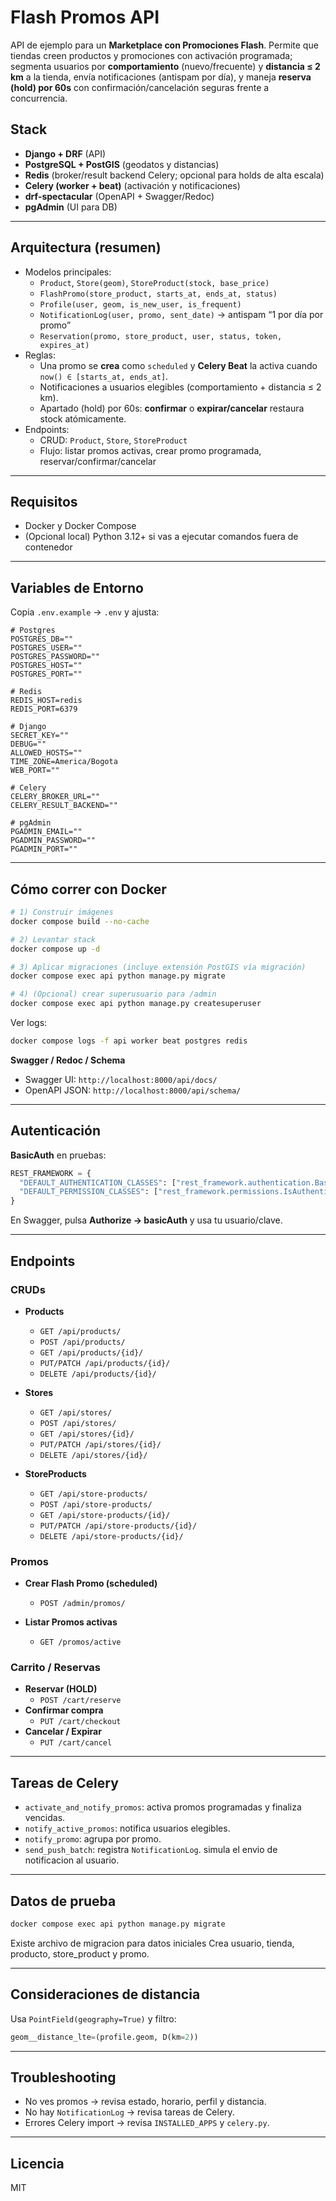 # Flash Promos API

API de ejemplo para un **Marketplace con Promociones Flash**. Permite que tiendas creen productos y promociones con activación programada; segmenta usuarios por **comportamiento** (nuevo/frecuente) y **distancia ≤ 2 km** a la tienda, envía notificaciones (antispam por día), y maneja **reserva (hold) por 60s** con confirmación/cancelación seguras frente a concurrencia.

## Stack

- **Django + DRF** (API)
- **PostgreSQL + PostGIS** (geodatos y distancias)
- **Redis** (broker/result backend Celery; opcional para holds de alta escala)
- **Celery (worker + beat)** (activación y notificaciones)
- **drf-spectacular** (OpenAPI + Swagger/Redoc)
- **pgAdmin** (UI para DB)

---

## Arquitectura (resumen)

- Modelos principales:
  - `Product`, `Store(geom)`, `StoreProduct(stock, base_price)`
  - `FlashPromo(store_product, starts_at, ends_at, status)`
  - `Profile(user, geom, is_new_user, is_frequent)`
  - `NotificationLog(user, promo, sent_date)` → antispam “1 por día por promo”
  - `Reservation(promo, store_product, user, status, token, expires_at)`
- Reglas:
  - Una promo se **crea** como `scheduled` y **Celery Beat** la activa cuando `now() ∈ [starts_at, ends_at]`.
  - Notificaciones a usuarios elegibles (comportamiento + distancia ≤ 2 km).
  - Apartado (hold) por 60s: **confirmar** o **expirar/cancelar** restaura stock atómicamente.
- Endpoints:
  - CRUD: `Product`, `Store`, `StoreProduct`
  - Flujo: listar promos activas, crear promo programada, reservar/confirmar/cancelar

---

## Requisitos

- Docker y Docker Compose
- (Opcional local) Python 3.12+ si vas a ejecutar comandos fuera de contenedor

---

## Variables de Entorno

Copia `.env.example` → `.env` y ajusta:

```env
# Postgres
POSTGRES_DB=""
POSTGRES_USER=""
POSTGRES_PASSWORD=""
POSTGRES_HOST=""
POSTGRES_PORT=""

# Redis
REDIS_HOST=redis
REDIS_PORT=6379

# Django
SECRET_KEY=""
DEBUG=""
ALLOWED_HOSTS=""
TIME_ZONE=America/Bogota
WEB_PORT=""

# Celery
CELERY_BROKER_URL=""
CELERY_RESULT_BACKEND=""

# pgAdmin
PGADMIN_EMAIL=""
PGADMIN_PASSWORD=""
PGADMIN_PORT=""
```

---

## Cómo correr con Docker

```bash
# 1) Construir imágenes
docker compose build --no-cache

# 2) Levantar stack
docker compose up -d

# 3) Aplicar migraciones (incluye extensión PostGIS vía migración)
docker compose exec api python manage.py migrate

# 4) (Opcional) crear superusuario para /admin
docker compose exec api python manage.py createsuperuser
```

Ver logs:
```bash
docker compose logs -f api worker beat postgres redis
```

**Swagger / Redoc / Schema**

- Swagger UI: `http://localhost:8000/api/docs/`
- OpenAPI JSON: `http://localhost:8000/api/schema/`

---

## Autenticación

**BasicAuth** en pruebas:

```python
REST_FRAMEWORK = {
  "DEFAULT_AUTHENTICATION_CLASSES": ["rest_framework.authentication.BasicAuthentication"],
  "DEFAULT_PERMISSION_CLASSES": ["rest_framework.permissions.IsAuthenticated"],
}
```

En Swagger, pulsa **Authorize → basicAuth** y usa tu usuario/clave.

---

## Endpoints

### CRUDs

- **Products**
  - `GET /api/products/`
  - `POST /api/products/`
  - `GET /api/products/{id}/`
  - `PUT/PATCH /api/products/{id}/`
  - `DELETE /api/products/{id}/`

- **Stores**
  - `GET /api/stores/`
  - `POST /api/stores/`
  - `GET /api/stores/{id}/`
  - `PUT/PATCH /api/stores/{id}/`
  - `DELETE /api/stores/{id}/`

- **StoreProducts**
  - `GET /api/store-products/`
  - `POST /api/store-products/`
  - `GET /api/store-products/{id}/`
  - `PUT/PATCH /api/store-products/{id}/`
  - `DELETE /api/store-products/{id}/`

### Promos

- **Crear Flash Promo (scheduled)**
  - `POST /admin/promos/`

- **Listar Promos activas**
  - `GET /promos/active`

### Carrito / Reservas

- **Reservar (HOLD)**
  - `POST /cart/reserve`
- **Confirmar compra**
  - `PUT /cart/checkout`
- **Cancelar / Expirar**
  - `PUT /cart/cancel`

---

## Tareas de Celery

- `activate_and_notify_promos`: activa promos programadas y finaliza vencidas.
- `notify_active_promos`: notifica usuarios elegibles.
- `notify_promo`: agrupa por promo.
- `send_push_batch`: registra `NotificationLog`. simula el envio de notificacion al usuario.

---

## Datos de prueba

```bash
docker compose exec api python manage.py migrate
```
Existe archivo de migracion para datos iniciales
Crea usuario, tienda, producto, store_product y promo.

---

## Consideraciones de distancia

Usa `PointField(geography=True)` y filtro:

```python
geom__distance_lte=(profile.geom, D(km=2))
```

---

## Troubleshooting

- No ves promos → revisa estado, horario, perfil y distancia.
- No hay `NotificationLog` → revisa tareas de Celery.
- Errores Celery import → revisa `INSTALLED_APPS` y `celery.py`.

---

## Licencia

MIT
